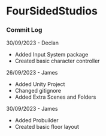 # FourSidedStudios

### Commit Log
30/09/2023 - Declan
- Added Input System package
- Created basic character controller

26/09/2023 - James
- Added Unity Project
- Changed gitignore
- Added Extra Scenes and Folders

30/09/2023 - James
- Added Probuilder
- Created basic floor layout
